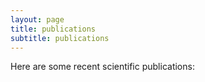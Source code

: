 ```yaml
---
layout: page
title: publications
subtitle: publications
---
```


Here are some recent scientific publications:



